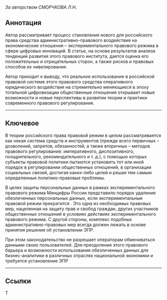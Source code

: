 *За авторством СМОРЧКОВА Л.Н.* 

## Аннотация

Автор рассматривает процесс становления нового для российского права средства административно-правового воздействия на экономические отношения – экспериментального правового режима в сфере цифровых инноваций. В статье, на основе результатов анализа тенденций развития этого правового института, дается оценка его положительных и отрицательных сторон, а также рисков и правовых способов их нивелирования.

Автор приходит к выводу, что реальное использование в российской правовой системе этого правового средства оперативного юридического воздействия на стремительно меняющиеся в эпоху тотальной цифровизации общественные отношения открывает новые возможности и новые перспективы в развитии теории и практики современного правового регулирования.

___
## Ключевое


В теории российского права правовой режим в целом рассматривается как некая система средств и инструментов (прежде всего первичных – дозволений, запретов, обязанностей, а также вторичных – методов правового регулирования: императивного, диспозитивного, поощрительного, рекомендательного и т. д.), с помощью которых субъекты правовой политики пытаются установить тот или иной порядок в регулировании общественных отношений, в организации социальных связей, достигая каких-либо целей и решая тем самым определенные политико-правовые проблемы.

В целях защиты персональных данных в рамках экспериментального правового режима Минцифры России представило порядок удаления обезличенных персональных данных, если экспериментальные правовой режим прекратится . Это одна из необходимых правовых мер, нацеленная на защиту прав и свобод граждан, других участников общественных отношений в условиях действиях экспериментального правового режима. С другой стороны, комплекс подобных административно-правовых мер всегда должен лежать в основе принятия решения об установлении ЭПР.

При этом законодательство не разрешает операторам обмениваться данными своих пользователей. Для преодоления этого правового барьера и возможности использования обезличенных данных для бизнес-аналитики в различных отраслях национальной экономики и требуется установление ЭПР

___
## Ссылки

Т

